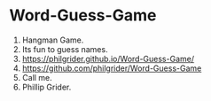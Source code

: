 # Word-Guess-Game

1. Hangman Game.
2. Its fun to guess names.
3. https://philgrider.github.io/Word-Guess-Game/
4. https://github.com/philgrider/Word-Guess-Game
5. Call me.
6. Phillip Grider.